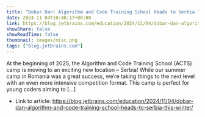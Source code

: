 ```yaml
---
title: "Dobar Dan! Algorithm and Code Training School Heads to Serbia This Winter!"
date: 2024-11-04T10:48:17+00:00
link: https://blog.jetbrains.com/education/2024/11/04/dobar-dan-algorithm-and-code-training-school-heads-to-serbia-this-winter/
showShare: false
showReadTime: false
thumbnail: images/misc.png
tags: ["blog.jetbrains.com"]
---
```

At the beginning of 2025, the Algorithm and Code Training School (ACTS) camp is moving to an exciting new location – Serbia! While our summer camp in Romania was a great success, we’re taking things to the next level with an even more intensive competition format. This camp is perfect for young coders aiming to […]

- Link to article: https://blog.jetbrains.com/education/2024/11/04/dobar-dan-algorithm-and-code-training-school-heads-to-serbia-this-winter/